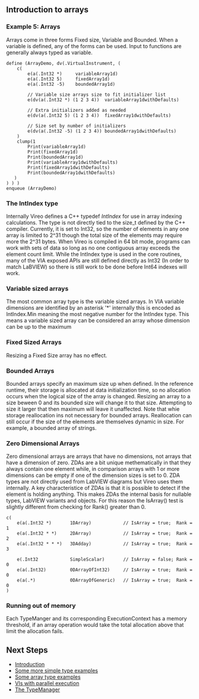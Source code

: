 ## Introduction to arrays

### Example 5: Arrays
Arrays come in three forms Fixed size, Variable and Bounded. When a variable is defined, any of the forms can be used.
Input to functions are generally always typed as variable.

~~~{.via}
define (ArrayDemo, dv(.VirtualInstrument, (
    c(
        e(a(.Int32 *)     variableArray1d)
        e(a(.Int32 5)     fixedArray1d)
        e(a(.Int32 -5)    boundedArray1d)
    
        // Variable size arrays size to fit initializer list
        e(dv(a(.Int32 *) (1 2 3 4))  variableArray1dwithDefaults)
    
        // Extra initializers added as needed
        e(dv(a(.Int32 5) (1 2 3 4))  fixedArray1dwithDefaults)
    
        // Size set by number of initializers
        e(dv(a(.Int32 -5) (1 2 3 4)) boundedArray1dwithDefaults)
    )
    clump(1
        Print(variableArray1d)
        Print(fixedArray1d)
        Print(boundedArray1d)        
        Print(variableArray1dwithDefaults)
        Print(fixedArray1dwithDefaults)
        Print(boundedArray1dwithDefaults)
   )
) ) )
enqueue (ArrayDemo)
~~~

### The IntIndex type
Internally Vireo defines a C++ typedef _IntIndex_ for use in array indexing calculations. The type is not directly tied to the size_t defined by the C++ compiler. Currently, it is set to Int32, so the number of elements in any one array is limited to 2^31 though the total size of the elements may require more the 2^31 bytes.  When Vireo is compiled in 64 bit mode, programs can work with sets of data so long as no one contiguous array exceeds the element count limit. While the IntIndex type is used in the core routines, many of the VIA exposed APIs are still defined directly as Int32 (In order to match LaBVIEW) so there is still work to be done before Int64 indexes will work.

### Variable sized arrays
The most common array type is the variable sized arrays.  In VIA variable dimensions are identified by an asterisk '*' internally this is encoded as IntIndex.Min meaning the most negative number for the IntIndex type. This means a variable sized array can be considered an array whose dimension can be up to the maximum

### Fixed Sized Arrays
Resizing a Fixed Size array has no effect.

### Bounded Arrays
Bounded arrays specify an maximum size up when defined. In the reference runtime, their storage is allocated at data initialization time, so no allocation occurs when the logical size of the array is changed. Resizing an array to a size beween 0 and its bounded size will change it to that size. Attempting to size it larger that then maximum will leave it unaffected.  Note that whie storage reallocation ins not necessary for bounded arrays. Reallocation can still occur if the size of the elements are themselves dynamic in size.  For example, a bounded array of strings.

### Zero Dimensional Arrays
Zero dimensional arrays are arrays that have no dimensions, not arrays that have a dimension of zero. ZDAs are a bit unique methematically in that they always contain one element while, in comparison arrays with 1 or more dimensions can be empty if one of the dimension sizes is set to 0. ZDA types are not directly used from LabVIEW diagrams but Vireo uses them internally. A key characteristice of ZDAs is that it is possible to detect if the element is holding anything. This makes ZDAs the internal basis for nullable types, LabVIEW variants and objects.  For this reason the IsArray() test is slightly different from checking for Rank() greater than 0.

~~~{.via}
c(
    e(a(.Int32 *)       1DArray)            // IsArray = true;  Rank = 1
    e(a(.Int32 * *)     2DArray)            // IsArray = true;  Rank = 2
    e(a(.Int32 * * *)   3DAdday)            // IsArray = true;  Rank = 3

    e(.Int32            SimpleScalar)       // IsArray = false; Rank = 0
    e(a(.Int32)         0DArrayOfInt32)     // IsArray = true;  Rank = 0
    e(a(.*)             0DArrayOfGeneric)   // IsArray = true;  Rank = 0
)
~~~

### Running out of memory
Each TypeManger and its corresponding ExecutionContext has a memory threshold, if an array operation would take the total allocation above that limit the allocation fails.

## Next Steps
* [Introduction](index.html)
* [Some more simple type examples](md_dox__intro_type_examples.html)
* [Some array type examples](md_dox__intro_array_examples.html)
* [VIs with parallel execution](md_dox__intro_parallel_clump_examples.html)
* [The TypeManager](md_dox__type_manager.html)

